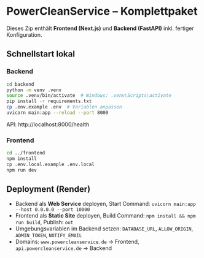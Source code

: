 
# PowerCleanService – Komplettpaket

Dieses Zip enthält **Frontend (Next.js)** und **Backend (FastAPI)** inkl. fertiger Konfiguration.

## Schnellstart lokal

### Backend
```bash
cd backend
python -m venv .venv
source .venv/bin/activate  # Windows: .venv\Scripts\activate
pip install -r requirements.txt
cp .env.example .env  # Variablen anpassen
uvicorn main:app --reload --port 8000
```
API: http://localhost:8000/health

### Frontend
```bash
cd ../frontend
npm install
cp .env.local.example .env.local
npm run dev
```

## Deployment (Render)
- Backend als **Web Service** deployen, Start Command: `uvicorn main:app --host 0.0.0.0 --port 10000`
- Frontend als **Static Site** deployen, Build Command: `npm install && npm run build`, Publish: `out`
- Umgebungsvariablen im Backend setzen: `DATABASE_URL`, `ALLOW_ORIGIN`, `ADMIN_TOKEN`, `NOTIFY_EMAIL`
- Domains: `www.powercleanservice.de` → Frontend, `api.powercleanservice.de` → Backend
